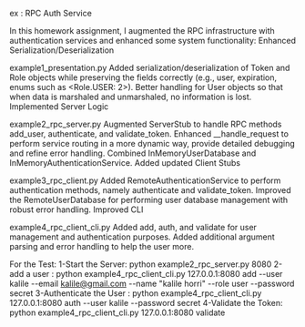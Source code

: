 ex : RPC Auth Service

In this homework assignment, I augmented the RPC infrastructure with authentication services and enhanced some system functionality:
Enhanced Serialization/Deserialization

example1_presentation.py
Added serialization/deserialization of Token and Role objects while preserving the fields correctly (e.g., user, expiration, enums such as <Role.USER: 2>).
Better handling for User objects so that when data is marshaled and unmarshaled, no information is lost.
Implemented Server Logic

example2_rpc_server.py
Augmented ServerStub to handle RPC methods add_user, authenticate, and validate_token.
Enhanced \_\_handle_request to perform service routing in a more dynamic way, provide detailed debugging and refine error handling.
Combined InMemoryUserDatabase and InMemoryAuthenticationService.
Added updated Client Stubs

example3_rpc_client.py
Added RemoteAuthenticationService to perform authentication methods, namely authenticate and validate_token.
Improved the RemoteUserDatabase for performing user database management with robust error handling.
Improved CLI

example4_rpc_client_cli.py
Added add, auth, and validate for user management and authentication purposes.
Added additional argument parsing and error handling to help the user more.

For the Test:
1-Start the Server:
python example2_rpc_server.py 8080
2-add a user :
python example4_rpc_client_cli.py 127.0.0.1:8080 add --user kalile --email kalile@gmail.com --name "kalile horri" --role user --password secret
3-Authenticate the User :
python example4_rpc_client_cli.py 127.0.0.1:8080 auth --user kalile --password secret
4-Validate the Token:
python example4_rpc_client_cli.py 127.0.0.1:8080 validate
